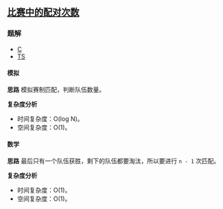## [比赛中的配对次数](https://leetcode.cn/problems/count-of-matches-in-tournament/)
### 题解
+ [C](../../c/1792/1688.c)
+ [TS](../../ts/1792/1688.ts)

#### 模拟
**思路**
模拟赛制匹配，判断队伍数量。  

**复杂度分析**
+ 时间复杂度：O(log N)。
+ 空间复杂度：O(1)。

#### 数学
**思路**
最后只有一个队伍获胜，剩下的队伍都要淘汰，所以要进行 `n - 1` 次匹配。  

**复杂度分析**
+ 时间复杂度：O(1)。
+ 空间复杂度：O(1)。
